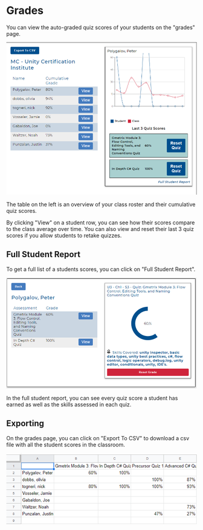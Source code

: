 # Grades

You can view the auto-graded quiz scores of your students on the "grades" page.

![Grades](./Resources/Grades.png)

The table on the left is an overview of your class roster and their cumulative quiz scores.

By clicking "View" on a student row, you can see how their scores compare to the class average over time. You can also view and reset their last 3 quiz scores if you allow students to retake quizzes.

## Full Student Report

To get a full list of a students scores, you can click on "Full Student Report".

![FullStudentReport](./Resources/FullStudentReport.png)

In the full student report, you can see every quiz score a student has earned as well as the skills assessed in each quiz.

## Exporting

On the grades page, you can click on "Export To CSV" to download a csv file with all the student scores in the classroom.

![Export](./Resources/Export.png)
